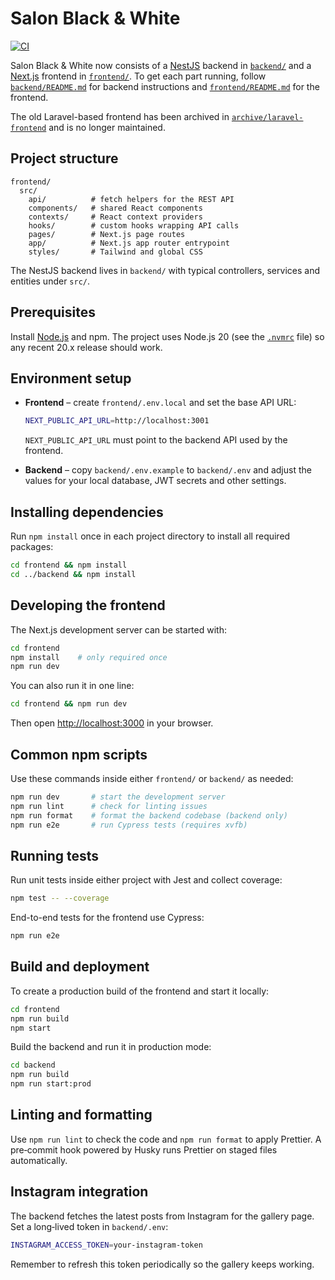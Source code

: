 # Salon Black & White

[![CI](https://github.com/gniewkob/salonbw/actions/workflows/test.yml/badge.svg?branch=main)](https://github.com/gniewkob/salonbw/actions/workflows/test.yml)

Salon Black & White now consists of a
[NestJS](https://nestjs.com) backend in [`backend/`](backend/) and a
[Next.js](https://nextjs.org) frontend in [`frontend/`](frontend/).
To get each part running, follow
[`backend/README.md`](backend/README.md) for backend instructions and
[`frontend/README.md`](frontend/README.md) for the frontend.

The old Laravel-based frontend has been archived in
[`archive/laravel-frontend`](archive/laravel-frontend) and is no longer
maintained.

## Project structure

```
frontend/
  src/
    api/          # fetch helpers for the REST API
    components/   # shared React components
    contexts/     # React context providers
    hooks/        # custom hooks wrapping API calls
    pages/        # Next.js page routes
    app/          # Next.js app router entrypoint
    styles/       # Tailwind and global CSS
```

The NestJS backend lives in `backend/` with typical controllers,
services and entities under `src/`.

## Prerequisites

Install [Node.js](https://nodejs.org/) and npm. The project uses Node.js 20 (see
the [`.nvmrc`](./.nvmrc) file) so any recent 20.x release should work.

## Environment setup

- **Frontend** – create `frontend/.env.local` and set the base API URL:

    ```bash
    NEXT_PUBLIC_API_URL=http://localhost:3001
    ```

  `NEXT_PUBLIC_API_URL` must point to the backend API used by the frontend.

- **Backend** – copy `backend/.env.example` to `backend/.env` and adjust the
  values for your local database, JWT secrets and other settings.

## Installing dependencies

Run `npm install` once in each project directory to install all required
packages:

```bash
cd frontend && npm install
cd ../backend && npm install
```

## Developing the frontend

The Next.js development server can be started with:

```bash
cd frontend
npm install    # only required once
npm run dev
```

You can also run it in one line:

```bash
cd frontend && npm run dev
```

Then open <http://localhost:3000> in your browser.

## Common npm scripts

Use these commands inside either `frontend/` or `backend/` as needed:

```bash
npm run dev       # start the development server
npm run lint      # check for linting issues
npm run format    # format the backend codebase (backend only)
npm run e2e       # run Cypress tests (requires xvfb)
```

## Running tests

Run unit tests inside either project with Jest and collect coverage:

```bash
npm test -- --coverage
```

End-to-end tests for the frontend use Cypress:

```bash
npm run e2e
```

## Build and deployment

To create a production build of the frontend and start it locally:

```bash
cd frontend
npm run build
npm start
```

Build the backend and run it in production mode:

```bash
cd backend
npm run build
npm run start:prod
```

## Linting and formatting

Use `npm run lint` to check the code and `npm run format` to apply Prettier. A
pre‑commit hook powered by Husky runs Prettier on staged files automatically.

## Instagram integration

The backend fetches the latest posts from Instagram for the gallery page.
Set a long‑lived token in `backend/.env`:

```bash
INSTAGRAM_ACCESS_TOKEN=your-instagram-token
```

Remember to refresh this token periodically so the gallery keeps working.

